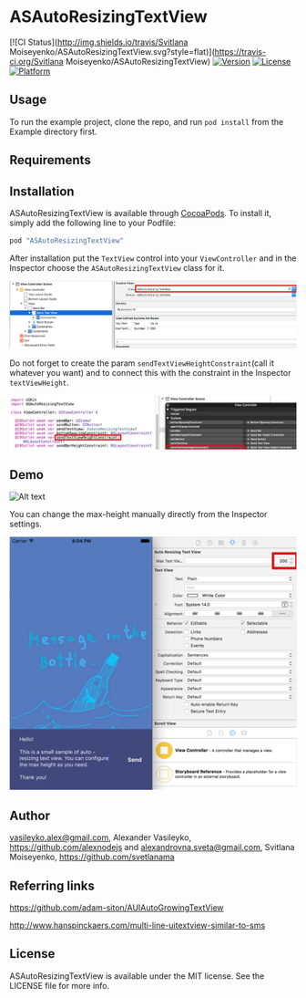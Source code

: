 # ASAutoResizingTextView

[![CI Status](http://img.shields.io/travis/Svitlana Moiseyenko/ASAutoResizingTextView.svg?style=flat)](https://travis-ci.org/Svitlana Moiseyenko/ASAutoResizingTextView)
[![Version](https://img.shields.io/cocoapods/v/ASAutoResizingTextView.svg?style=flat)](http://cocoapods.org/pods/ASAutoResizingTextView)
[![License](https://img.shields.io/cocoapods/l/ASAutoResizingTextView.svg?style=flat)](http://cocoapods.org/pods/ASAutoResizingTextView)
[![Platform](https://img.shields.io/cocoapods/p/ASAutoResizingTextView.svg?style=flat)](http://cocoapods.org/pods/ASAutoResizingTextView)

## Usage

To run the example project, clone the repo, and run `pod install` from the Example directory first.

## Requirements

## Installation

ASAutoResizingTextView is available through [CocoaPods](http://cocoapods.org). To install
it, simply add the following line to your Podfile:



```ruby
pod "ASAutoResizingTextView"
```


After installation put the `TextView` control into your `ViewController` and in the Inspector choose the `ASAutoResizingTextView` class for it. 

![Alt text](https://github.com/svetlanama/ASAutoResizingTextView/blob/master/Example/images/configuration1.png "Demo")

Do not forget to create the param `sendTextViewHeightConstraint`(call it whatever you want) and to connect this with the constraint in the Inspector `textViewHeight`.

![Alt text](https://github.com/svetlanama/ASAutoResizingTextView/blob/master/Example/images/configuration2.png "Demo")


## Demo

![Alt text](https://github.com/svetlanama/ASAutoResizingTextView/blob/master/Example/images/animation.gif "Demo")


You can change the max-height manually directly from the Inspector settings.

![Alt text](https://github.com/svetlanama/ASAutoResizingTextView/blob/master/Example/images/demo_max_height.png "Max Height Demo")


## Author

vasileyko.alex@gmail.com, Alexander Vasileyko, https://github.com/alexnodejs
and 
alexandrovna.sveta@gmail.com, Svitlana Moiseyenko, https://github.com/svetlanama 

## Referring links
https://github.com/adam-siton/AUIAutoGrowingTextView

http://www.hanspinckaers.com/multi-line-uitextview-similar-to-sms

## License

ASAutoResizingTextView is available under the MIT license. See the LICENSE file for more info.
